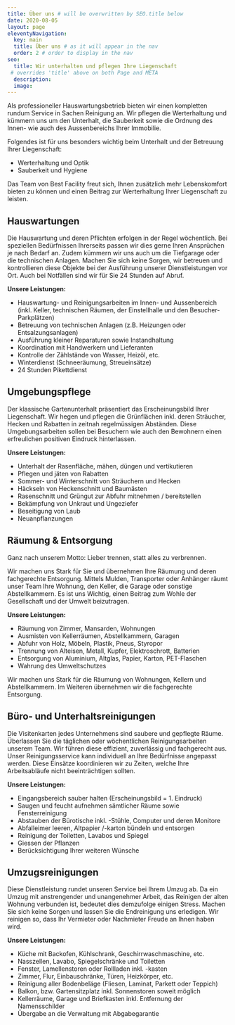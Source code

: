 ```yaml
---
title: Über uns # will be overwritten by SEO.title below
date: 2020-08-05
layout: page
eleventyNavigation:
  key: main
  title: Über uns # as it will appear in the nav
  order: 2 # order to display in the nav
seo:
  title: Wir unterhalten und pflegen Ihre Liegenschaft
 # overrides 'title' above on both Page and META
  description: 
  image:
---
```


Als professioneller Hauswartungsbetrieb bieten wir einen kompletten rundum Service in Sachen Reinigung an. Wir pflegen die Werterhaltung und kümmern uns um den Unterhalt, die Sauberkeit sowie die Ordnung des Innen- wie auch des Aussenbereichs Ihrer Immobilie.

Folgendes ist für uns besonders wichtig beim Unterhalt und der Betreuung Ihrer Liegenschaft:

* Werterhaltung und Optik
* Sauberkeit und Hygiene

Das Team von Best Facility freut sich, Ihnen zusätzlich mehr Lebenskomfort bieten zu können und einen Beitrag zur Werterhaltung Ihrer Liegenschaft zu leisten.

## Hauswartungen

Die Hauswartung und deren Pflichten erfolgen in der Regel wöchentlich. Bei speziellen Bedürfnissen Ihrerseits passen wir dies gerne Ihren Ansprüchen je nach Bedarf an. Zudem kümmern wir uns auch um die Tiefgarage oder die technischen Anlagen. Machen Sie sich keine Sorgen, wir betreuen und kontrollieren diese Objekte bei der Ausführung unserer Dienstleistungen vor Ort. Auch bei Notfällen sind wir für Sie 24 Stunden auf Abruf.

**Unsere Leistungen:**

* Hauswartung- und Reinigungsarbeiten im Innen- und Aussenbereich
(inkl. Keller, technischen Räumen, der Einstellhalle und den Besucher-Parkplätzen)
* Betreuung von technischen Anlagen (z.B. Heizungen oder Entsalzungsanlagen)
* Ausführung kleiner Reparaturen sowie Instandhaltung
* Koordination mit Handwerkern und Lieferanten
* Kontrolle der Zählstände von Wasser, Heizöl, etc.
* Winterdienst (Schneeräumung, Streueinsätze)
* 24 Stunden Pikettdienst

## Umgebungspflege

Der klassische Gartenunterhalt präsentiert das Erscheinungsbild Ihrer Liegenschaft. Wir hegen und pflegen die Grünflächen inkl. deren Sträucher, Hecken und Rabatten in zeitnah regelmüssigen Abständen. Diese Umgebungsarbeiten sollen bei Besuchern wie auch den Bewohnern einen erfreulichen positiven Eindruck hinterlassen.

**Unsere Leistungen:**

* Unterhalt der Rasenfläche, mähen, düngen und vertikutieren
* Pflegen und jäten von Rabatten
* Sommer- und Winterschnitt von Sträuchern und Hecken
* Häckseln von Heckenschnitt und Baumästen
* Rasenschnitt und Grüngut zur Abfuhr mitnehmen / bereitstellen
* Bekämpfung von Unkraut und Ungeziefer
* Beseitigung von Laub
* Neuanpflanzungen

## Räumung & Entsorgung

Ganz nach unserem Motto: Lieber trennen, statt alles zu verbrennen.

Wir machen uns Stark für Sie und übernehmen Ihre Räumung und deren fachgerechte Entsorgung. Mittels Mulden, Transporter oder Anhänger räumt unser Team Ihre Wohnung, den Keller, die Garage oder sonstige Abstellkammern. Es ist uns Wichtig, einen Beitrag zum Wohle der Gesellschaft und der Umwelt beizutragen.

**Unsere Leistungen:**

* Räumung von Zimmer, Mansarden, Wohnungen
* Ausmisten von Kellerräumen, Abstellkammern, Garagen
* Abfuhr von Holz, Möbeln, Plastik, Pneus, Styropor
* Trennung von Alteisen, Metall, Kupfer, Elektroschrott, Batterien
* Entsorgung von Aluminium, Altglas, Papier, Karton, PET-Flaschen
* Wahrung des Umweltschutzes

Wir machen uns Stark für die Räumung von Wohnungen, Kellern und Abstellkammern. Im Weiteren übernehmen wir die fachgerechte Entsorgung.

## Büro- und Unterhaltsreinigungen

Die Visitenkarten jedes Unternehmens sind saubere und gepflegte Räume. Überlassen Sie die täglichen oder wöchentlichen Reinigungsarbeiten unserem Team. Wir führen diese effizient, zuverlässig und fachgerecht aus. Unser Reinigungsservice kann individuell an Ihre Bedürfnisse angepasst werden. Diese Einsätze koordinieren wir zu Zeiten, welche Ihre Arbeitsabläufe nicht beeinträchtigen sollten.

**Unsere Leistungen:**

* Eingangsbereich sauber halten (Erscheinungsbild = 1. Eindruck)
* Saugen und feucht aufnehmen sämtlicher Räume sowie Fensterreinigung
* Abstauben der Bürotische inkl. -Stühle, Computer und deren Monitore
* Abfalleimer leeren, Altpapier /-karton bündeln und entsorgen
* Reinigung der Toiletten, Lavabos und Spiegel
* Giessen der Pflanzen
* Berücksichtigung Ihrer weiteren Wünsche

## Umzugsreinigungen

Diese Dienstleistung rundet unseren Service bei Ihrem Umzug ab.
Da ein Umzug mit anstrengender und unangenehmer Arbeit, das Reinigen der alten Wohnung verbunden ist, bedeutet dies demzufolge einigen Stress. Machen Sie sich keine Sorgen und lassen Sie die Endreinigung uns erledigen. Wir reinigen so, dass Ihr Vermieter oder Nachmieter Freude an Ihnen haben wird.

**Unsere Leistungen:**

* Küche mit Backofen, Kühlschrank, Geschirrwaschmaschine, etc.
* Nasszellen, Lavabo, Spiegelschränke und Toiletten
* Fenster, Lamellenstoren oder Rollladen inkl. -kasten
* Zimmer, Flur, Einbauschränke, Türen, Heizkörper, etc.
* Reinigung aller Bodenbeläge (Fliesen, Laminat, Parkett oder Teppich)
* Balkon, bzw. Gartensitzplatz inkl. Sonnenstoren soweit möglich
* Kellerräume, Garage und Briefkasten inkl. Entfernung der Namensschilder
* Übergabe an die Verwaltung mit Abgabegarantie
